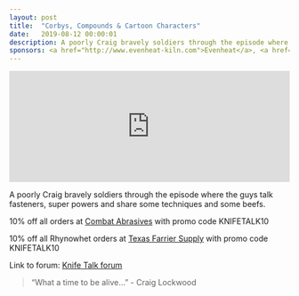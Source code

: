 ```yaml
---
layout: post
title:  "Corbys, Compounds & Cartoon Characters"
date:   2019-08-12 00:00:01
description: A poorly Craig bravely soldiers through the episode where the guys talk fasteners, super powers and share some techniques and some beefs. 
sponsors: <a href="http://www.evenheat-kiln.com">Evenheat</a>, <a href="http://www.combatabrasives.com">Combat Abrasives</a>, <a href="https://www.indasa-abrasives.com">IndasaUSA</a>, <a href="http://www.texasfarriersupply.com">Texas Farrier Supply</a> and <a href="https://newjerseysteelbaron.com">New Jersey Steel Baron</a>.
---
```

                
<iframe height="200px" width="100%" frameborder="no" scrolling="no" seamless src="https://player.simplecast.com/16fc9e3f-9057-4bef-8b8f-296569b9beea?dark=false"></iframe>

A poorly Craig bravely soldiers through the episode where the guys talk fasteners, super powers and share some techniques and some beefs.         

            
  








  
10% off all orders at  <a href="http://www.combatabrasives.com">Combat Abrasives</a> with promo code KNIFETALK10

10% off all Rhynowhet orders at  <a href="http://www.texasfarriersupply.com">Texas Farrier Supply</a> with promo code KNIFETALK10
 

   
  

Link to forum: <a href="http://forum.knifetalk.net">Knife Talk forum</a>




 


<blockquote class="largeQuote">“What a time to be alive…” - Craig Lockwood</blockquote>



